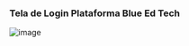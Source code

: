 ### Tela de Login Plataforma Blue Ed Tech

![image](https://user-images.githubusercontent.com/95325195/186534537-11014aa8-a62e-47be-bfcc-1a98ebdcb828.png)
